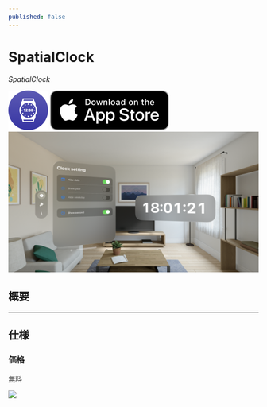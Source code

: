 ```yaml
---
published: false
---
```


<h1 translate="no">SpatialClock</h1>

_SpatialClock_

<img src="icon.png" width="80">

<a href="https://apps.apple.com/app/id6476141176" target="blank">
  <img src="appstore_badge.svg">
</a>

<img src="top1200w.png" width="600">

概要
----------


* * *

仕様
-------
### 価格
無料

<a href="https://apps.apple.com/app/id6476141176" target="blank">
  <img src="qr-code.jpg" width="160">
</a>
